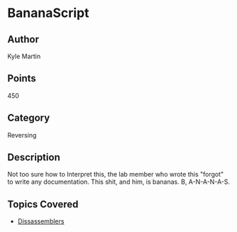 # BananaScript
## Author
Kyle Martin
## Points
450
## Category
Reversing
## Description
Not too sure how to Interpret this, the lab member who wrote this "forgot" to write any documentation.  This shit, and him, is bananas. B, A-N-A-N-A-S.
## Topics Covered

- [Dissassemblers](/reverse-engineering/what-are-disassemblers/)
